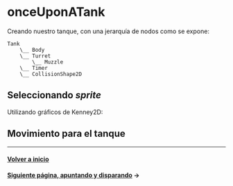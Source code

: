 # onceUponATank

Creando nuestro tanque, con una jerarquía de nodos como se expone:

```
Tank
    \__ Body
    \__ Turret
        \__ Muzzle
    \__ Timer
    \__ CollisionShape2D
```

## Seleccionando _sprite_

Utilizando gráficos de Kenney2D:

## Movimiento para el tanque

---
#### [Volver a inicio](../../README.md)
#### [Siguiente página, apuntando y disparando](aiming.md) →
